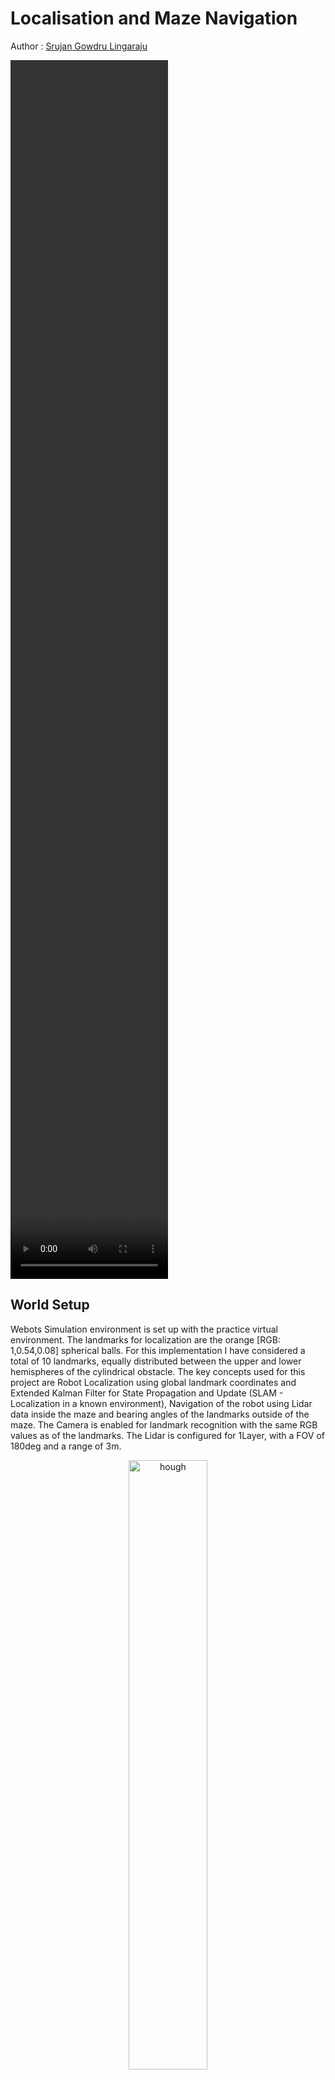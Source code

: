 ﻿# Localisation and Maze Navigation

Author : [Srujan Gowdru Lingaraju](mailto:gowdr002@umn.edu)

<video src="images/Epuck_Maze_Navigation.mp4" controls title="Title" style = "width: 50%; height: 50%;" ></video>

## World Setup

Webots Simulation environment is set up with the practice virtual environment. The landmarks for localization are the orange [RGB: 1,0.54,0.08] spherical balls. For this implementation I have considered a total of 10 landmarks, equally distributed between the upper and lower hemispheres of the cylindrical obstacle. The key concepts used for this project are Robot Localization using global landmark coordinates and Extended Kalman Filter for State Propagation and Update (SLAM - Localization in a known environment), Navigation of the robot using Lidar data inside the maze and bearing angles of the landmarks outside of the maze. The Camera is enabled for landmark recognition with the same RGB values as of the landmarks. The Lidar is configured for 1Layer, with a FOV of 180deg and a range of 3m.

<p align="center">
   <img src="images/image5.png" alt="hough" style="width: 50%; height: 50%;"/>
</p>

## Experiment Setup

The robot is placed in the left half of the Left maze with XYcoordinates [-2.77, 0.25] with an initial orientation of 3.14159 with respect to the world coordinates. The Final goal Coordinates for this submission are [2.86, -0.12] which is on the right half of the right maze.

The Landmark objects are modified to float at a distance of 0.1m along the z axis. This is achieved by removing the physics attribute of the landmarks.

<p align="center">
   <img src="images/image6.png" alt="hough" style="width: 25%; height: 25%;"/>
</p>

## Implementation:

The script execution starts by initializing the Goal coordinates and the rest of the constants such as the wheelRadius and the axle length of the e-Puck robot, EKF Update frequency etc.

Two class objects myPuck and myPuck\_EKF of classes EPuck and EKF are instantiated. These class objects contain methods to perform tasks specific to those class objects. The functionalities of these methods are explained in the remainder of this report. Moving forward, the robot is initialized and its starting Pose is updated to the initial pose vector of the myPuck object.

## Navigation:

- Inside the maze
- The first command for the robot is to orient itself towards the goal. This is accomplished by calculating the bearing angle and giving a constant angular velocity until the bearing angle is less than 1 deg.
- Move towards the goal until the obstacle is detected

<p align="center">
   <img src="images/image4.png" alt="hough" style="width: 25%; height: 25%;"/>
</p>

- Rotate the robot in the direction of highest range measurements

<p align="center">
   <img src="images/image7.png" alt="hough" style="width: 25%; height: 25%;"/>
</p>

- Constantly check for ranges at -45 deg and +45 degrees to avoid colliding when turning

<p align="center">
   <img src="images/image3.png" alt="hough" style="width: 25%; height: 25%;"/>
</p>

- Consistently check for lidar range along the bearing angle, if its greater than 0.2m, rotate along the direction of the bearing until it is close to zero while moving towards the goal

<p align="center">
   <img src="images/image2.png" alt="hough" style="width: 25%; height: 25%;"/>
</p>

- Outside the Maze
- If the Landmarks are detected, calculate the bearing angle, move towards the landmark with highest bearing angle

<p align="center">
   <img src="images/image1.png" alt="hough" style="width: 25%; height: 25%;"/>
</p>

The Algorithm flow is explained briefly as follows.

1. Update the input vector “u” with angular and linear velocities
2. Call EKF Propagate method from EKF Class for State Propagation
3. Use the updated state to calculate the Robot pose by calling the update\_pose method from the EPuck class.
4. Use the Affine Transformation matrix R\_T\_G to calculate the goal coordinates with respect to the robot's frame of reference while also calculating the bearing angle to the goal.
5. Use the Lidar range measurements and set the “inf” values to max range (3m)
6. If the landmarks are detected - Update the state vector using relative position measurements from the landmarks to the robot and update the error covariance matrix.
7. Call the epuck\_controller method from the EPuck class to decide the navigation path.
8. Calculate the left and right wheel velocities from the angular and linear velocities.
9. Move the robot
10. Calculate the distance of the robot to goal (Stop Robot if the distance is below a threshold of 0.1m

### EPuck Class methods:

- `def set_goal(self, goal):`

Takes numpy array of size two containing the global goal coordinates and sets the class attribute self.G\_goal

- `def rotMat(self, theta):`

Takes rotation angle in rad along the z-axis and returns a 3X3 rotation matrix

- `def update_pose(self, x_hat_t):`

Takes estimated state vector and updates the affine transformation matrixself.R\_T\_G

- `def get_dist(self, target_pos):`

Takes a numpy array of size 4X1 (Homogeneous representation) and returns the distance from robot to target position

- `def update_bearing(self):`

Transforms the goal from Global to robot’s frame of reference and updates the bearing angle self.bearing

- `def get_wheelSpeed(self, omega, lin_vel):`

Takes linear and angular velocities and returns left and right wheel velocities

- `def get_li_bearing(self):`

Clips the bearing angle to +90 deg or -90 degrees if the bearing angle is out of range (-90>bearing>+90)

- def epuck\_controller(self, ranges):
- Takes Lidar range measurements as input
- Checks if the robot is oriented towards the goal, if not, orients the robot towards the goal
- Checks for obstacles in a fov of 17 deg and a distance of 0.1m
- Checks for obstacles in a fov of deg and a distance of 0.2m and also obstacles along the bearing angle.
- Updates heading of the robot depending on the lidar ranges

### EPuck Class methods:

- def EKFPropagate(self, u, dt):
- Updates the state vector using the input vector u and updates propagation error covariance matrix
- def EKFRelPosUpdate(self, G\_p\_L, z):
- Updates the state vector using the range measurement and updates error covariance matrix when the landmarks are detected
<!-- 
xk+1|k= f (ˆxk|k, uk, 0)

Φk= ∇xkf (ˆxk|k, uk, 0)

Gk= ∇wkf (ˆxk|k, uk, 0)

Pk+1|k= ΦkPk|kΦTk+ GkQkGT -->

<!-- (Stregios notes) -->

<!-- <div align="center">
<p>zk+1|k= h(ˆxk+1|k)</p>
<p>rk+1|k= zk+1− ˆzk+1|k</p>
<p>Hk+1= ∇xk+1h(ˆxk+1|k)</p>
<p>Sk+1|k= Hk+1Pk+1|kHTk+1+ Rk+1</p>
<p>Kk+1|k= Pk+1|kHTk+1S−1k+1|k</p>
<p>ˆxk+1|k+1= ˆxk+1|k+ Kk+1|krk+1|k</p>
<p>Pk+1|k+1= Pk+1|k− Pk+1|kHTk+1S−1k+1|kHk+1Pk+1|k (Stregios notes)</p>
</div> -->

`def lidar_out(li_ranges):`


- Checks for mean of the left and right ranges w.r.t robot and decides to rotate the robot in the direction of the greatest value
- Checks for ranges at -90 and +90 deg w.r.t robot, then decides to rotate the robot in the direction of the greatest value.

`def posOfImgToBearing(x):`

Uses the image pixels values of the landmark and converts it to bearing angle

Challenges:

- Clipping the bearing angle when the bearing is out of range
- Optimizing the range thresholds
- EKF localization and navigating when ranges are “INF”
- Finding the Angular and Linear velocity combination to avoid wheel velocities exceeding 6.28 rads/sec

Conclusion:

- If the std deviation of noise is above a certain value, before the robot detects the landmarks, error increases and the bearing angle deviates, this may cause unintended behavior.
